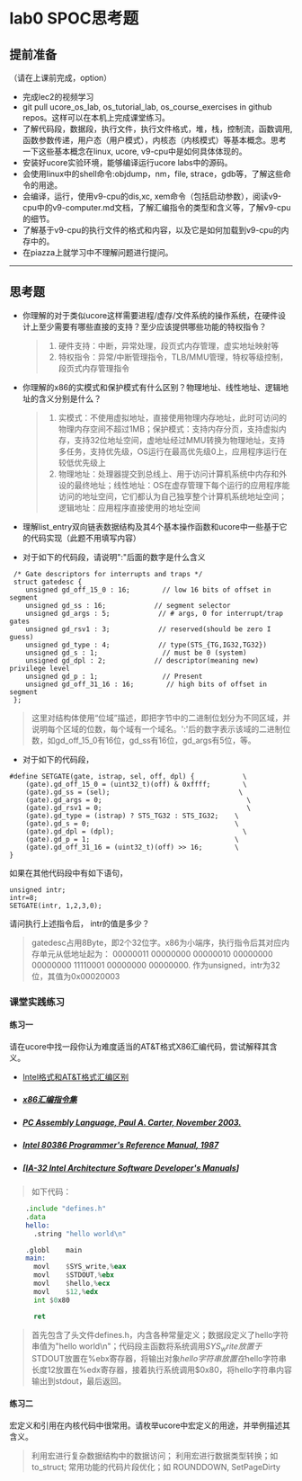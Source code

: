 # lab0 SPOC思考题

## **提前准备**
（请在上课前完成，option）

- 完成lec2的视频学习
- git pull ucore_os_lab, os_tutorial_lab, os_course_exercises  in github repos。这样可以在本机上完成课堂练习。
- 了解代码段，数据段，执行文件，执行文件格式，堆，栈，控制流，函数调用,函数参数传递，用户态（用户模式），内核态（内核模式）等基本概念。思考一下这些基本概念在linux, ucore, v9-cpu中是如何具体体现的。
- 安装好ucore实验环境，能够编译运行ucore labs中的源码。
- 会使用linux中的shell命令:objdump，nm，file, strace，gdb等，了解这些命令的用途。
- 会编译，运行，使用v9-cpu的dis,xc, xem命令（包括启动参数），阅读v9-cpu中的v9\-computer.md文档，了解汇编指令的类型和含义等，了解v9-cpu的细节。
- 了解基于v9-cpu的执行文件的格式和内容，以及它是如何加载到v9-cpu的内存中的。
- 在piazza上就学习中不理解问题进行提问。

---

## 思考题

- 你理解的对于类似ucore这样需要进程/虚存/文件系统的操作系统，在硬件设计上至少需要有哪些直接的支持？至少应该提供哪些功能的特权指令？
  > 1. 硬件支持：中断，异常处理，段页式内存管理，虚实地址映射等
  > 2. 特权指令：异常/中断管理指令，TLB/MMU管理，特权等级控制，段页式内存管理指令

- 你理解的x86的实模式和保护模式有什么区别？物理地址、线性地址、逻辑地址的含义分别是什么？
  > 1. 实模式：不使用虚拟地址，直接使用物理内存地址，此时可访问的物理内存空间不超过1MB；保护模式：支持内存分页，支持虚拟内存，支持32位地址空间，虚地址经过MMU转换为物理地址，支持多任务，支持优先级，OS运行在最高优先级0上，应用程序运行在较低优先级上
  > 2. 物理地址：处理器提交到总线上、用于访问计算机系统中内存和外设的最终地址；线性地址：OS在虚存管理下每个运行的应用程序能访问的地址空间，它们都认为自己独享整个计算机系统地址空间；逻辑地址：应用程序直接使用的地址空间

- 理解list_entry双向链表数据结构及其4个基本操作函数和ucore中一些基于它的代码实现（此题不用填写内容）

- 对于如下的代码段，请说明":"后面的数字是什么含义
```
 /* Gate descriptors for interrupts and traps */
 struct gatedesc {
    unsigned gd_off_15_0 : 16;        // low 16 bits of offset in segment
    unsigned gd_ss : 16;            // segment selector
    unsigned gd_args : 5;            // # args, 0 for interrupt/trap gates
    unsigned gd_rsv1 : 3;            // reserved(should be zero I guess)
    unsigned gd_type : 4;            // type(STS_{TG,IG32,TG32})
    unsigned gd_s : 1;                // must be 0 (system)
    unsigned gd_dpl : 2;            // descriptor(meaning new) privilege level
    unsigned gd_p : 1;                // Present
    unsigned gd_off_31_16 : 16;        // high bits of offset in segment
 };
```

  > 这里对结构体使用“位域”描述，即把字节中的二进制位划分为不同区域，并说明每个区域的位数，每个域有一个域名。':'后的数字表示该域的二进制位数，如gd_off_15_0有16位，gd_ss有16位，gd_args有5位，等。

- 对于如下的代码段，

```
#define SETGATE(gate, istrap, sel, off, dpl) {            \
    (gate).gd_off_15_0 = (uint32_t)(off) & 0xffff;        \
    (gate).gd_ss = (sel);                                \
    (gate).gd_args = 0;                                    \
    (gate).gd_rsv1 = 0;                                    \
    (gate).gd_type = (istrap) ? STS_TG32 : STS_IG32;    \
    (gate).gd_s = 0;                                    \
    (gate).gd_dpl = (dpl);                                \
    (gate).gd_p = 1;                                    \
    (gate).gd_off_31_16 = (uint32_t)(off) >> 16;        \
}
```
如果在其他代码段中有如下语句，
```
unsigned intr;
intr=8;
SETGATE(intr, 1,2,3,0);
```
请问执行上述指令后， intr的值是多少？

  > gatedesc占用8Byte，即2个32位字。x86为小端序，执行指令后其对应内存单元从低地址起为：
  > 00000011 00000000 00000010 00000000 00000000 11110001 00000000 00000000.
  > 作为unsigned，intr为32位，其值为0x00020003

### 课堂实践练习

#### 练习一

请在ucore中找一段你认为难度适当的AT&T格式X86汇编代码，尝试解释其含义。

  - [Intel格式和AT&T格式汇编区别](http://www.cnblogs.com/hdk1993/p/4820353.html)

  - ##### [x86汇编指令集  ](http://hiyyp1234.blog.163.com/blog/static/67786373200981811422948/)

  - ##### [PC Assembly Language, Paul A. Carter, November 2003.](https://pdos.csail.mit.edu/6.828/2016/readings/pcasm-book.pdf)

  - ##### [*Intel 80386 Programmer's Reference Manual*, 1987](https://pdos.csail.mit.edu/6.828/2016/readings/i386/toc.htm)

  - ##### [[IA-32 Intel Architecture Software Developer's Manuals](http://www.intel.com/content/www/us/en/processors/architectures-software-developer-manuals.html)]

  > 如下代码：
  ```asm
      .include "defines.h"
      .data
      hello:
        .string "hello world\n"

      .globl	main
      main:
        movl	$SYS_write,%eax
        movl	$STDOUT,%ebx
        movl	$hello,%ecx
        movl	$12,%edx
        int	$0x80

        ret
  ```
  > 首先包含了头文件defines.h，内含各种常量定义；数据段定义了hello字符串值为"hello world\n"；代码段主函数将系统调用$SYS_write放置于%eax寄存器，将输出目标$STDOUT放置在%ebx寄存器，将输出对象$hello字符串放置在%ecx寄存器，将$hello字符串长度12放置在%edx寄存器，接着执行系统调用$0x80，将hello字符串内容输出到stdout，最后返回。


#### 练习二

宏定义和引用在内核代码中很常用。请枚举ucore中宏定义的用途，并举例描述其含义。

 > 利用宏进行复杂数据结构中的数据访问；
 > 利用宏进行数据类型转换；如 to_struct;
 > 常用功能的代码片段优化；如  ROUNDDOWN, SetPageDirty